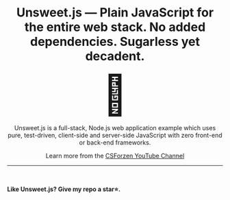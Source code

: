 <h1 align="center">Unsweet.js — Plain JavaScript for the entire web stack. No added dependencies. Sugarless yet decadent. </h1>

<div align="center" style="font-size: 90px;">🍵</div>
<p align="center">
Unsweet.js is a full-stack, Node.js web application example which uses pure, test-driven, client-side and server-side JavaScript with zero front-end or back-end frameworks.
</p>

<p align="center">
  Learn more from the <a href="https://www.youtube.com">CSForzen YouTube Channel</a>
</p>
<hr>



<br>

**Like Unsweet.js? Give my repo a star⭐.**
